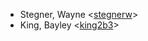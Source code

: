 - Stegner, Wayne <[stegnerw](https://github.com/stegnerw)>
- King, Bayley <[king2b3](https://github.com/king2b3)>
